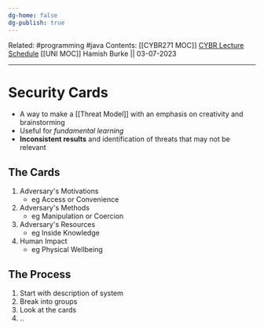 ```yaml
---
dg-home: false
dg-publish: true
---
```

Related: #programming #java 
Contents: [[CYBR271 MOC]]
[CYBR Lecture Schedule](https://ecs.wgtn.ac.nz/Courses/CYBR271_2023T2/LectureSchedule)
[[UNI MOC]]
Hamish Burke || 03-07-2023
***

# Security Cards

- A way to make a [[Threat Model]] with an emphasis on creativity and brainstorming
- Useful for *fundamental learning*
- **Inconsistent results** and identification of threats that may not be relevant

## The Cards

1. Adversary's Motivations
	- eg Access or Convenience
2. Adversary's Methods
	- eg Manipulation or Coercion
3. Adversary's Resources
	- eg Inside Knowledge
4. Human Impact
	- eg Physical Wellbeing

## The Process

1. Start with description of system
2. Break into groups
3. Look at the cards
4. ..


